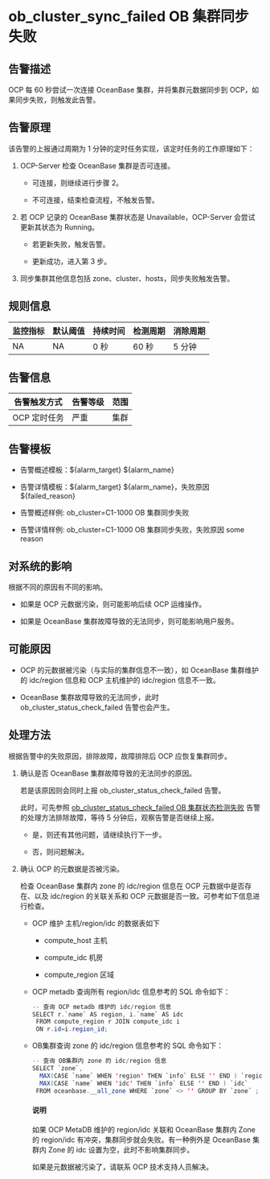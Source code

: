 ob_cluster_sync_failed OB 集群同步失败
=====================================================



**告警描述**
-----------------------------

OCP 每 60 秒尝试一次连接 OceanBase 集群，并将集群元数据同步到 OCP，如果同步失败，则触发此告警。

告警原理
-------------------------

该告警的上报通过周期为 1 分钟的定时任务实现，该定时任务的工作原理如下：

1. OCP-Server 检查 OceanBase 集群是否可连接。

   * 可连接，则继续进行步骤 2。



   * 不可连接，结束检查流程，不触发告警。






2. 若 OCP 记录的 OceanBase 集群状态是 Unavailable，OCP-Server 会尝试更新其状态为 Running。

   * 若更新失败，触发告警。



   * 更新成功，进入第 3 步。






3. 同步集群其他信息包括 zone、cluster、hosts，同步失败触发告警。






**规则信息**
-----------------------------



| 监控指标 | 默认阈值 | 持续时间 | 检测周期 | 消除周期 |
|------|------|------|------|------|
| NA   | NA   | 0 秒  | 60 秒 | 5 分钟 |



**告警信息**
-----------------------------



|  告警触发方式  | 告警等级 | 范围 |
|----------|------|----|
| OCP 定时任务 | 严重   | 集群 |



**告警模板**
-----------------------------

* 告警概述模板：${alarm_target} ${alarm_name}



* 告警详情模板：${alarm_target} ${alarm_name}，失败原因 ${failed_reason}



* 告警概述样例: ob_cluster=C1-1000 OB 集群同步失败



* 告警详情样例: ob_cluster=C1-1000 OB 集群同步失败，失败原因 some reason






**对系统的影响**
-------------------------------

根据不同的原因有不同的影响。

* 如果是 OCP 元数据污染，则可能影响后续 OCP 运维操作。



* 如果是 OceanBase 集群故障导致的无法同步，则可能影响用户服务。






**可能原因**
-----------------------------

* OCP 的元数据被污染（与实际的集群信息不一致），如 OceanBase 集群维护的 idc/region 信息和 OCP 主机维护的 idc/region 信息不一致。



* OceanBase 集群故障导致的无法同步，此时 ob_cluster_status_check_failed 告警也会产生。






**处理方法**
-----------------------------

根据告警中的失败原因，排除故障，故障排除后 OCP 应恢复集群同步。

1. 确认是否 OceanBase 集群故障导致的无法同步的原因。

   若是该原因则会同时上报 ob_cluster_status_check_failed 告警。

   此时，可先参照 [ob_cluster_status_check_failed OB 集群状态检测失败](../2.ob-alert/2.failed-to-check-the-status-of-the-ob_cluster_status_check_failed-ob-cluster.md) 告警的处理方法排除故障，等待 5 分钟后，观察告警是否继续上报。
   * 是，则还有其他问题，请继续执行下一步。



   * 否，则问题解决。






2. 确认 OCP 的元数据是否被污染。

   检查 OceanBase 集群内 zone 的 idc/region 信息在 OCP 元数据中是否存在、以及 idc/region 的关联关系和 OCP 元数据是否一致。可参考如下信息进行检查。
   * OCP 维护 主机/region/idc 的数据表如下

     * compute_host 主机



     * compute_idc 机房



     * compute_region 区域






   * OCP metadb 查询所有 region/idc 信息参考的 SQL 命令如下：

     ```java
     -- 查询 OCP metadb 维护的 idc/region 信息
     SELECT r.`name` AS region, i.`name` AS idc
      FROM compute_region r JOIN compute_idc i
      ON r.id=i.region_id;

     ```



   * OB集群查询 zone 的 idc/region 信息参考的 SQL 命令如下：

     ```java
     -- 查询 OB集群内 zone 的 idc/region 信息
     SELECT `zone`,
       MAX(CASE `name` WHEN 'region' THEN `info` ELSE '' END ) `region`,
       MAX(CASE `name` WHEN 'idc' THEN `info` ELSE '' END ) `idc`
      FROM oceanbase.__all_zone WHERE `zone` <> '' GROUP BY `zone` ;
     ```





     <main id="notice" type='explain'><h4>说明</h4><p>如果 OCP MetaDB 维护的 region/idc 关联和 OceanBase 集群内 Zone 的 region/idc 有冲突，集群同步就会失败。有一种例外是 OceanBase 集群内 Zone 的 idc 设置为空，此时不影响集群同步。</p></main>


     如果是元数据被污染了，请联系 OCP 技术支持人员解决。







